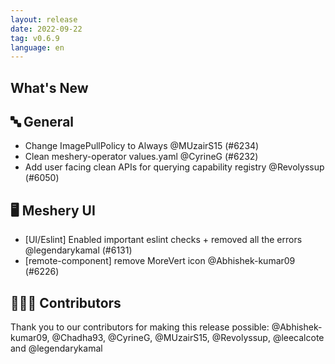 ```yaml
---
layout: release
date: 2022-09-22
tag: v0.6.9
language: en
---
```


## What's New
## 🔤 General
- Change ImagePullPolicy to Always @MUzairS15 (#6234)
- Clean meshery-operator values.yaml @CyrineG (#6232)
- Add user facing clean APIs for querying capability registry @Revolyssup (#6050)

## 🖥 Meshery UI

- [UI/Eslint] Enabled important eslint checks + removed all the errors  @legendarykamal (#6131)
- [remote-component] remove MoreVert icon @Abhishek-kumar09 (#6226)

## 👨🏽‍💻 Contributors

Thank you to our contributors for making this release possible:
@Abhishek-kumar09, @Chadha93, @CyrineG, @MUzairS15, @Revolyssup, @leecalcote and @legendarykamal
